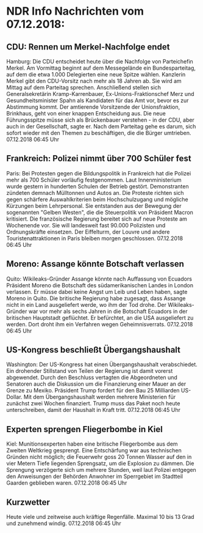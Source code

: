 # NDR Info Nachrichten vom 07.12.2018:


## CDU: Rennen um Merkel-Nachfolge endet
Hamburg: Die CDU entscheidet heute über die Nachfolge von Parteichefin Merkel. Am Vormittag beginnt auf dem Messegelände ein Bundesparteitag, auf dem die etwa 1.000 Delegierten eine neue Spitze wählen. Kanzlerin Merkel gibt den CDU-Vorsitz nach mehr als 18 Jahren ab. Sie wird am Mittag auf dem Parteitag sprechen. Anschließend stellen sich Generalsekretärin Kramp-Karrenbauer, Ex-Unions-Fraktionschef Merz und Gesundheitsminister Spahn als Kandidaten für das Amt vor, bevor es zur Abstimmung kommt. Der amtierende Vorsitzende der Unionsfraktion, Brinkhaus, geht von einer knappen Entscheidung aus. Die neue Führungsspitze müsse sich als Brückenbauer verstehen - in der CDU, aber auch in der Gesellschaft, sagte er. Nach dem Parteitag gehe es darum, sich sofort wieder mit den Themen zu beschäftigen, die die Bürger umtrieben. 07.12.2018 06:45 Uhr 

## Frankreich: Polizei nimmt über 700 Schüler fest
Paris: Bei Protesten gegen die Bildungspolitik in Frankreich hat die Polizei mehr als 700 Schüler vorläufig festgenommen. Laut Innenministerium wurde gestern in hunderten Schulen der Betrieb gestört. Demonstranten zündeten demnach Mülltonnen und Autos an. Die Proteste richten sich gegen schärfere Auswahlkriterien beim Hochschulzugang und mögliche Kürzungen beim Lehrpersonal. Sie entstanden aus der Bewegung der sogenannten "Gelben Westen", die die Steuerpolitik von Präsident Macron kritisiert. Die französische Regierung bereitet sich auf neue Proteste am Wochenende vor. Sie will landesweit fast 90.000 Polizisten und Ordnungskräfte einsetzen. Der Eiffelturm, der Louvre und andere Touristenattraktionen in Paris bleiben morgen geschlossen. 07.12.2018 06:45 Uhr 

## Moreno: Assange könnte Botschaft verlassen
Quito: Wikileaks-Gründer Assange könnte nach Auffassung von Ecuadors Präsident Moreno die Botschaft des südamerikanischen Landes in London verlassen. Er müsse dabei keine Angst um Leib und Leben haben, sagte Moreno in Quito. Die britische Regierung habe zugesagt, dass Assange nicht in ein Land ausgeliefert werde, wo ihm der Tod drohe. Der Wikileaks-Gründer war vor mehr als sechs Jahren in die Botschaft Ecuadors in der britischen Hauptstadt geflüchtet. Er befürchtet, an die USA ausgeliefert zu werden. Dort droht ihm ein Verfahren wegen Geheimnisverrats. 07.12.2018 06:45 Uhr 

## US-Kongress beschließt Übergangshaushalt
Washington: Der US-Kongress hat einen Übergangshaushalt verabschiedet. Ein drohender Stillstand von Teilen der Regierung ist damit vorerst abgewendet. Durch den Beschluss vertagten die Abgeordneten und Senatoren auch die Diskussion um die Finanzierung einer Mauer an der Grenze zu Mexiko. Präsident Trump fordert für den Bau 25 Milliarden US-Dollar. Mit dem Übergangshaushalt werden mehrere Ministerien für zunächst zwei Wochen finanziert. Trump muss das Paket noch heute unterschreiben, damit der Haushalt in Kraft tritt. 07.12.2018 06:45 Uhr 

## Experten sprengen Fliegerbombe in Kiel
Kiel: Munitionsexperten haben eine britische Fliegerbombe aus dem Zweiten Weltkrieg gesprengt. Eine Entschärfung war aus technischen Gründen nicht möglich; die Feuerwehr goss 20 Tonnen Wasser auf den in vier Metern Tiefe liegenden Sprengsatz, um die Explosion zu dämmen. Die Sprengung verzögerte sich um mehrere Stunden, weil laut Polizei entgegen den Anweisungen der Behörden Anwohner im Sperrgebiet im Stadtteil Gaarden geblieben waren. 07.12.2018 06:45 Uhr 

## Kurzwetter
Heute viele und zeitweise auch kräftige Regenfälle. Maximal 10 bis 13 Grad und zunehmend windig. 07.12.2018 06:45 Uhr 

